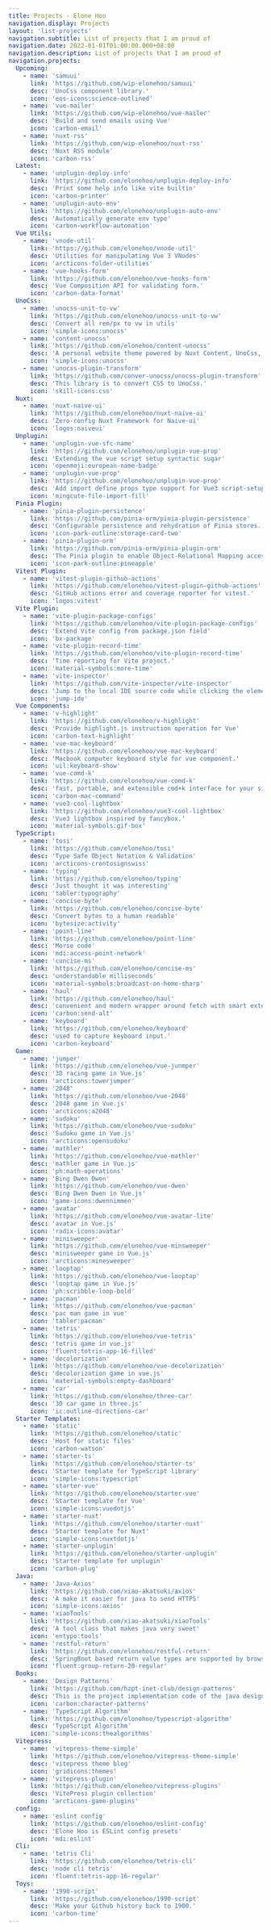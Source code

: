 ```yaml
---
title: Projects - Elone Hoo
navigation.display: Projects
layout: 'list-projects'
navigation.subtitle: List of projects that I am proud of
navigation.date: 2022-01-01T01:00:00.000+08:00
navigation.description: List of projects that I am proud of
navigation.projects:
  Upcoming:
    - name: 'samuui'
      link: 'https://github.com/wip-elonehoo/samuui'
      desc: 'UnoCss component library.'
      icon: 'eos-icons:science-outlined'
    - name: 'vue-mailer'
      link: 'https://github.com/wip-elonehoo/vue-mailer'
      desc: 'Build and send emails using Vue'
      icon: 'carbon-email'
    - name: 'nuxt-rss'
      link: 'https://github.com/wip-elonehoo/nuxt-rss'
      desc: 'Nuxt RSS module'
      icon: 'carbon-rss'
  Latest:
    - name: 'unplugin-deploy-info'
      link: 'https://github.com/elonehoo/unplugin-deploy-info'
      desc: 'Print some help info like vite builtin'
      icon: 'carbon-printer'
    - name: 'unplugin-auto-env'
      link: 'https://github.com/elonehoo/unplugin-auto-env'
      desc: 'Automatically generate env type'
      icon: 'carbon-workflow-automation'
  Vue Utils:
    - name: 'vnode-util'
      link: 'https://github.com/elonehoo/vnode-util'
      desc: 'Utilities for manipulating Vue 3 VNodes'
      icon: 'arcticons-folder-utilities'
    - name: 'vue-hooks-form'
      link: 'https://github.com/elonehoo/vue-hooks-form'
      desc: 'Vue Composition API for validating form.'
      icon: 'carbon-data-format'
  UnoCss:
    - name: 'unocss-unit-to-vw'
      link: 'https://github.com/elonehoo/unocss-unit-to-vw'
      desc: 'Convert all rem/px to vw in utils'
      icon: 'simple-icons:unocss'
    - name: 'content-unocss'
      link: 'https://github.com/elonehoo/content-unocss'
      desc: 'A personal website theme powered by Nuxt Content, UnoCss, Iconify and Vue components.'
      icon: 'simple-icons:unocss'
    - name: 'unocss-plugin-transform'
      link: 'https://github.com/conver-unocss/unocss-plugin-transform'
      desc: 'This library is to convert CSS to UnoCss.'
      icon: 'skill-icons:css'
  Nuxt:
    - name: 'nuxt-naive-ui'
      link: 'https://github.com/elonehoo/nuxt-naive-ui'
      desc: 'Zero-config Nuxt Framework for Naive-ui'
      icon: 'logos:naiveui'
  Unplugin:
    - name: 'unplugin-vue-sfc-name'
      link: 'https://github.com/elonehoo/unplugin-vue-prop'
      desc: 'Extending the vue script setup syntactic sugar'
      icon: 'openmoji:european-name-badge'
    - name: 'unplugin-vue-prop'
      link: 'https://github.com/elonehoo/unplugin-vue-prop'
      desc: 'Add import define props type support for Vue3 script-setup and lang is typescript.'
      icon: 'mingcute-file-import-fill'
  Pinia Plugin:
    - name: 'pinia-plugin-persistence'
      link: 'https://github.com/pinia-orm/pinia-plugin-persistence'
      desc: 'Configurable persistence and rehydration of Pinia stores.'
      icon: 'icon-park-outline:storage-card-two'
    - name: 'pinia-plugin-orm'
      link: 'https://github.com/pinia-orm/pinia-plugin-orm'
      desc: 'The Pinia plugin to enable Object-Relational Mapping access to the Pinia Store.'
      icon: 'icon-park-outline:pineapple'
  Vitest Plugin:
    - name: 'vitest-plugin-github-actions'
      link: 'https://github.com/elonehoo/vitest-plugin-github-actions'
      desc: 'GitHub actions error and coverage reporter for vitest.'
      icon: 'logos:vitest'
  Vite Plugin:
    - name: 'vite-plugin-package-configs'
      link: 'https://github.com/elonehoo/vite-plugin-package-configs'
      desc: 'Extend Vite config from package.json field'
      icon: 'bx-package'
    - name: 'vite-plugin-record-time'
      link: 'https://github.com/elonehoo/vite-plugin-record-time'
      desc: 'Time reporting for Vite project.'
      icon: 'material-symbols:more-time'
    - name: 'vite-inspector'
      link: 'https://github.com/vite-inspector/vite-inspector'
      desc: 'Jump to the local IDE source code while clicking the element of the browser automatically.'
      icon: 'jump-ide'
  Vue Components:
    - name: 'v-highlight'
      link: 'https://github.com/elonehoo/v-highlight'
      desc: 'Provide highlight.js instruction operation for Vue'
      icon: 'carbon-text-highlight'
    - name: 'vue-mac-keyboard'
      link: 'https://github.com/elonehoo/vue-mac-keyboard'
      desc: 'Macbook computer keyboard style for vue component.'
      icon: 'uil:keyboard-show'
    - name: 'vue-comd-k'
      link: 'https://github.com/elonehoo/vue-comd-k'
      desc: 'fast, portable, and extensible cmd+k interface for your site'
      icon: 'carbon-mac-command'
    - name: 'vue3-cool-lightbox'
      link: 'https://github.com/elonehoo/vue3-cool-lightbox'
      desc: 'Vue3 lightbox inspired by fancybox.'
      icon: 'material-symbols:gif-box'
  TypeScript:
    - name: 'tosi'
      link: 'https://github.com/elonehoo/tosi'
      desc: 'Type Safe Object Notation & Validation'
      icon: 'arcticons-crontosignswiss'
    - name: 'typing'
      link: 'https://github.com/elonehoo/typing'
      desc: 'Just thought it was interesting'
      icon: 'tabler:typography'
    - name: 'concise-byte'
      link: 'https://github.com/elonehoo/concise-byte'
      desc: 'Convert bytes to a human readable'
      icon: 'bytesize:activity'
    - name: 'point-line'
      link: 'https://github.com/elonehoo/point-line'
      desc: 'Morse code'
      icon: 'mdi:access-point-network'
    - name: 'concise-ms'
      link: 'https://github.com/elonehoo/concise-ms'
      desc: 'understandable milliseconds'
      icon: 'material-symbols:broadcast-on-home-sharp'
    - name: 'haul'
      link: 'https://github.com/elonehoo/haul'
      desc: 'convenient and modern wrapper around fetch with smart extensible defaults'
      icon: 'carbon:send-alt'
    - name: 'keyboard'
      link: 'https://github.com/elonehoo/keyboard'
      desc: 'used to capture keyboard input.'
      icon: 'carbon-keyboard'
  Game:
    - name: 'jumper'
      link: 'https://github.com/elonehoo/vue-junmper'
      desc: '3D racing game in Vue.js'
      icon: 'arcticons:towerjumper'
    - name: '2048'
      link: 'https://github.com/elonehoo/vue-2048'
      desc: '2048 game in Vue.js'
      icon: 'arcticons:a2048'
    - name: 'sudoku'
      link: 'https://github.com/elonehoo/vue-sudoku'
      desc: 'Sudoku game in Vue.js'
      icon: 'arcticons:opensudoku'
    - name: 'mathler'
      link: 'https://github.com/elonehoo/vue-mathler'
      desc: 'mathler game in Vue.js'
      icon: 'ph:math-operations'
    - name: 'Bing Dwen Dwen'
      link: 'https://github.com/elonehoo/vue-dwen'
      desc: 'Bing Dwen Dwen in Vue.js'
      icon: 'game-icons:dwennimmen'
    - name: 'avatar'
      link: 'https://github.com/elonehoo/vue-avatar-lite'
      desc: 'avatar in Vue.js'
      icon: 'radix-icons:avatar'
    - name: 'minisweeper'
      link: 'https://github.com/elonehoo/vue-minsweeper'
      desc: 'minisweeper game in Vue.js'
      icon: 'arcticons:minesweeper'
    - name: 'looptap'
      link: 'https://github.com/elonehoo/vue-looptap'
      desc: 'looptap game in Vue.js'
      icon: 'ph:scribble-loop-bold'
    - name: 'pacman'
      link: 'https://github.com/elonehoo/vue-pacman'
      desc: 'pac man game in vue'
      icon: 'tabler:pacman'
    - name: 'tetris'
      link: 'https://github.com/elonehoo/vue-tetris'
      desc: 'tetris game in vue.js'
      icon: 'fluent:tetris-app-16-filled'
    - name: 'decolorization'
      link: 'https://github.com/elonehoo/vue-decolorization'
      desc: 'decolorization game in vue.js'
      icon: 'material-symbols:empty-dashboard'
    - name: 'car'
      link: 'https://github.com/elonehoo/three-car'
      desc: '3D car game in three.js'
      icon: 'ic:outline-directions-car'
  Starter Templates:
    - name: 'static'
      link: 'https://github.com/elonehoo/static'
      desc: 'Host for static files'
      icon: 'carbon-watson'
    - name: 'starter-ts'
      link: 'https://github.com/elonehoo/starter-ts'
      desc: 'Starter template for TypeScript library'
      icon: 'simple-icons:typescript'
    - name: 'starter-vue'
      link: 'https://github.com/elonehoo/starter-vue'
      desc: 'Starter template for Vue'
      icon: 'simple-icons:vuedotjs'
    - name: 'starter-nuxt'
      link: 'https://github.com/elonehoo/starter-nuxt'
      desc: 'Starter template for Nuxt'
      icon: 'simple-icons:nuxtdotjs'
    - name: 'starter-unplugin'
      link: 'https://github.com/elonehoo/starter-unplugin'
      desc: 'Starter template for unplugin'
      icon: 'carbon-plug'
  Java:
    - name: 'Java-Axios'
      link: 'https://github.com/xiao-akatsuki/axios'
      desc: 'A make it easier for java to send HTTPS'
      icon: 'simple-icons:axios'
    - name: 'xiaoTools'
      link: 'https://github.com/xiao-akatsuki/xiaoTools'
      desc: 'A tool class that makes java very sweet'
      icon: 'entypo:tools'
    - name: 'restful-return'
      link: 'https://github.com/elonehoo/restful-return'
      desc: 'SpringBoot based return value types are supported by browsers.'
      icon: 'fluent:group-return-20-regular'
  Books:
    - name: 'Design Patterns'
      link: 'https://github.com/hzpt-inet-club/design-patterns'
      desc: 'This is the project implementation code of the java design pattern'
      icon: 'carbon:character-patterns'
    - name: 'TypeScript Algorithm'
      link: 'https://github.com/elonehoo/typescript-algorithm'
      desc: 'TypeScript Algorithm'
      icon: 'simple-icons:thealgorithms'
  Vitepress:
    - name: 'vitepress-theme-simple'
      link: 'https://github.com/elonehoo/vitepress-theme-simple'
      desc: 'vitepress theme blog'
      icon: 'gridicons:themes'
    - name: 'vitepress-plugin'
      link: 'https://github.com/elonehoo/vitepress-plugins'
      desc: 'VitePress plugin collection'
      icon: 'arcticons-game-plugins'
  config:
    - name: 'eslint config'
      link: 'https://github.com/elonehoo/eslint-config'
      desc: 'Elone Hoo is ESLint config presets'
      icon: 'mdi:eslint'
  Cli:
    - name: 'tetris Cli'
      link: 'https://github.com/elonehoo/tetris-cli'
      desc: 'node cli tetris'
      icon: 'fluent:tetris-app-16-regular'
  Toys:
    - name: '1990-script'
      link: 'https://github.com/elonehoo/1990-script'
      desc: 'Make your Github history back to 1900.'
      icon: 'carbon-time'
---
```

